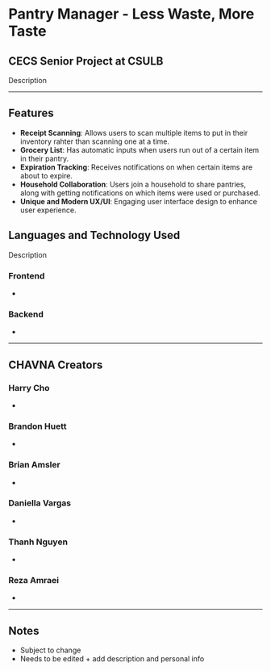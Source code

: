 # Pantry Manager - Less Waste, More Taste
## CECS Senior Project at CSULB

Description

---
## Features
- **Receipt Scanning**: Allows users to scan multiple items to put in their inventory rahter than scanning one at a time.
- **Grocery List**: Has automatic inputs when users run out of a certain item in their pantry. 
- **Expiration Tracking**: Receives notifications on when certain items are about to expire.
- **Household Collaboration**: Users join a household to share pantries, along with getting notifications on which items were used or purchased.
- **Unique and Modern UX/UI**: Engaging user interface design to enhance user experience.

## Languages and Technology Used

Description

### Frontend
- 

### Backend
- 

---
## CHAVNA Creators
### Harry Cho
- 
### Brandon Huett
- 
### Brian Amsler
- 
### Daniella Vargas
- 
### Thanh Nguyen
- 
### Reza Amraei
- 

---
## Notes
- Subject to change
- Needs to be edited + add description and personal info
